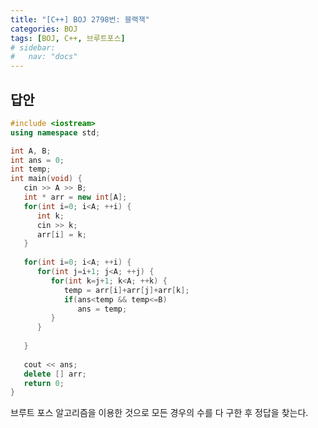 ```yaml
---
title: "[C++] BOJ 2798번: 블랙잭"
categories: BOJ
tags: [BOJ, C++, 브루트포스]
# sidebar:
#   nav: "docs"
---
```


<!-- {% linkpreview "https://www.acmicpc.net/problem/2798" %}{: .notice}
<br> -->

## 답안

```cpp
#include <iostream>
using namespace std;

int A, B;
int ans = 0;
int temp;
int main(void) {
   cin >> A >> B;
   int * arr = new int[A];
   for(int i=0; i<A; ++i) {
      int k;
      cin >> k;
      arr[i] = k;
   }
   
   for(int i=0; i<A; ++i) {
      for(int j=i+1; j<A; ++j) {
         for(int k=j+1; k<A; ++k) {
            temp = arr[i]+arr[j]+arr[k];
            if(ans<temp && temp<=B) 
               ans = temp;
         }
      }
      
   }
   
   cout << ans;
   delete [] arr;
   return 0;
}
```

브루트 포스 알고리즘을 이용한 것으로 모든 경우의 수를 다 구한 후 정답을 찾는다.